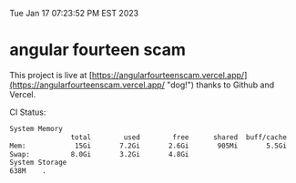 Tue Jan 17 07:23:52 PM EST 2023

# angular fourteen scam


This project is live at [https://angularfourteenscam.vercel.app/](https://angularfourteenscam.vercel.app/ "dog!") thanks to Github and Vercel.

CI Status: 

```bash
System Memory
               total        used        free      shared  buff/cache   available
Mem:            15Gi       7.2Gi       2.6Gi       905Mi       5.5Gi       6.9Gi
Swap:          8.0Gi       3.2Gi       4.8Gi
System Storage
638M	.
